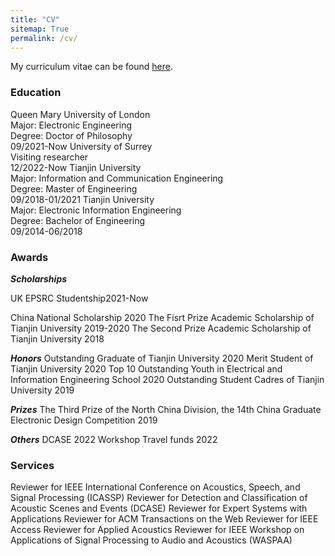 ```yaml
---
title: "CV"
sitemap: True
permalink: /cv/
---
```

My curriculum vitae can be found [here](/assets/CV_Jinhua.pdf).
### Education
Queen Mary University of London                                <br>Major: Electronic Engineering<br>Degree: Doctor of Philosophy                         <br>09/2021-Now
University of Surrey<br>Visiting researcher                                                                                                              <br>12/2022-Now
Tianjin University                                           <br>Major: Information and Communication Engineering<br>Degree: Master of Engineering   <br>09/2018-01/2021
Tianjin University                                           <br>Major: Electronic Information Engineering<br>Degree: Bachelor of Engineering        <br>09/2014-06/2018


### Awards

***Scholarships***
<p align="left">UK EPSRC Studentship<span align="right">2021-Now</span> </p>
China National Scholarship                                                                          2020
The Fisrt Prize Academic Scholarship of Tianjin University                                     2019-2020
The Second Prize Academic Scholarship of Tianjin University                                         2018

***Honors***
Outstanding Graduate of Tianjin University                                                          2020
Merit Student of Tianjin University                                                                 2020
Top 10 Outstanding Youth in Electrical and Information Engineering School                           2020
Outstanding Student Cadres of Tianjin University                                                    2019

***Prizes***
The Third Prize of the North China Division, the 14th China Graduate Electronic Design Competition  2019

***Others***
DCASE 2022 Workshop Travel funds                                                                    2022


### Services<br>
Reviewer for IEEE International Conference on Acoustics, Speech, and Signal Processing (ICASSP)
Reviewer for Detection and Classification of Acoustic Scenes and Events (DCASE)
Reviewer for Expert Systems with Applications
Reviewer for ACM Transactions on the Web
Reviewer for IEEE Access
Reviewer for Applied Acoustics
Reviewer for IEEE Workshop on Applications of Signal Processing to Audio and Acoustics (WASPAA)
